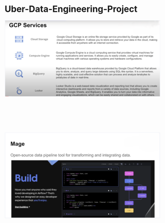 # Uber-Data-Engineering-Project



![Image Description](./Charts/GCP_Services.png)

<br>
<br>
<br>
<br>
<br>

![Image Description](./Charts/Mage-Airflow-Similar.png)



